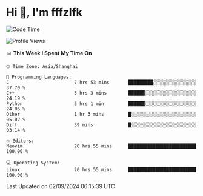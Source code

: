 # Hi 👋, I'm fffzlfk

<!--START_SECTION:waka-->
![Code Time](http://img.shields.io/badge/Code%20Time-963%20hrs%2053%20mins-blue)

![Profile Views](http://img.shields.io/badge/Profile%20Views-0-blue)

📊 **This Week I Spent My Time On** 

```text
🕑︎ Time Zone: Asia/Shanghai

💬 Programming Languages: 
C                        7 hrs 53 mins       █████████░░░░░░░░░░░░░░░░   37.70 % 
C++                      5 hrs 3 mins        ██████░░░░░░░░░░░░░░░░░░░   24.19 % 
Python                   5 hrs 1 min         ██████░░░░░░░░░░░░░░░░░░░   24.06 % 
Other                    1 hr 3 mins         █░░░░░░░░░░░░░░░░░░░░░░░░   05.02 % 
Diff                     39 mins             █░░░░░░░░░░░░░░░░░░░░░░░░   03.14 % 

🔥 Editors: 
Neovim                   20 hrs 55 mins      █████████████████████████   100.00 % 

💻 Operating System: 
Linux                    20 hrs 55 mins      █████████████████████████   100.00 % 
```


 Last Updated on 02/09/2024 06:15:39 UTC
<!--END_SECTION:waka-->
